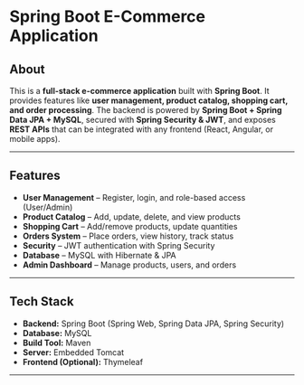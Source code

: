# Spring Boot E-Commerce Application

## About
This is a **full-stack e-commerce application** built with **Spring Boot**. It provides features like **user management, product catalog, shopping cart, and order processing**. The backend is powered by **Spring Boot + Spring Data JPA + MySQL**, secured with **Spring Security & JWT**, and exposes **REST APIs** that can be integrated with any frontend (React, Angular, or mobile apps).  

---

## Features
-  **User Management** – Register, login, and role-based access (User/Admin)  
-  **Product Catalog** – Add, update, delete, and view products  
-  **Shopping Cart** – Add/remove products, update quantities  
-  **Orders System** – Place orders, view history, track status  
-  **Security** – JWT authentication with Spring Security  
-  **Database** – MySQL with Hibernate & JPA  
-  **Admin Dashboard** – Manage products, users, and orders  

---

## Tech Stack
- **Backend:** Spring Boot (Spring Web, Spring Data JPA, Spring Security)  
- **Database:** MySQL  
- **Build Tool:** Maven  
- **Server:** Embedded Tomcat  
- **Frontend (Optional):** Thymeleaf  

---
